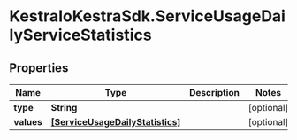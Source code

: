 # KestraIoKestraSdk.ServiceUsageDailyServiceStatistics

## Properties

Name | Type | Description | Notes
------------ | ------------- | ------------- | -------------
**type** | **String** |  | [optional] 
**values** | [**[ServiceUsageDailyStatistics]**](ServiceUsageDailyStatistics.md) |  | [optional] 


